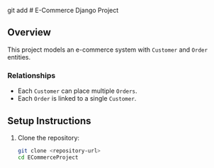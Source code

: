 git add # E-Commerce Django Project

## Overview
This project models an e-commerce system with `Customer` and `Order` entities.

### Relationships
- Each `Customer` can place multiple `Orders`.
- Each `Order` is linked to a single `Customer`.

## Setup Instructions
1. Clone the repository:
   ```bash
   git clone <repository-url>
   cd ECommerceProject

